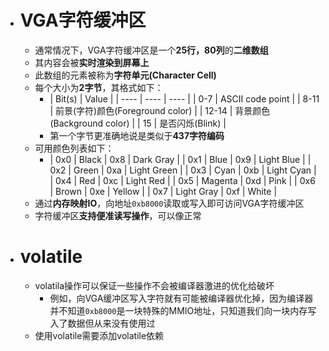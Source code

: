 - # VGA字符缓冲区
	- 通常情况下，VGA字符缓冲区是一个**25行，80列**的**二维数组**
	- 其内容会被**实时渲染到屏幕上**
	- 此数组的元素被称为**字符单元(Character Cell)**
	- 每个大小为**2字节**，其格式如下：
		- | Bit(s) | Value |
		  | ---- | ---- | ---- |
		  | 0-7 | ASCII code point |
		  | 8-11 | 前景(字符)颜色(Foreground color) |
		  | 12-14 | 背景颜色(Background color) |
		  | 15 | 是否闪烁(Blink) |
		- 第一个字节更准确地说是类似于**437字符编码**
	- 可用颜色列表如下：
		- | 0x0 | Black | 0x8 | Dark Gray |
		  | 0x1 | Blue | 0x9 | Light Blue |
		  | 0x2 | Green | 0xa | Light Green |
		  | 0x3 | Cyan | 0xb | Light Cyan |
		  | 0x4 | Red | 0xc | Light Red |
		  | 0x5 | Magenta | 0xd | Pink |
		  | 0x6 | Brown | 0xe | Yellow |
		  | 0x7 | Light Gray | 0xf | White |
	- 通过**内存映射IO**，向地址``0xb8000``读取或写入即可访问VGA字符缓冲区
	- 字符缓冲区**支持便准读写操作**，可以像正常
- # volatile
	- volatila操作可以保证一些操作不会被编译器激进的优化给破坏
		- 例如，向VGA缓冲区写入字符就有可能被编译器优化掉，因为编译器并不知道``0xb8000``是一块特殊的MMIO地址，只知道我们向一块内存写入了数据但从来没有使用过
	- 使用volatile需要添加volatile依赖
